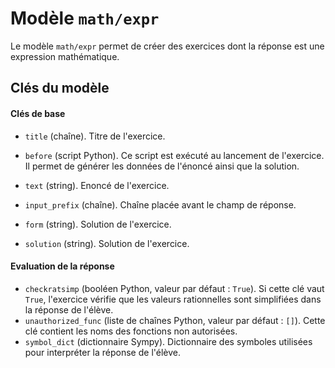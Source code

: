 # Modèle `math/expr`

Le modèle `math/expr` permet de créer des exercices dont la réponse est une expression mathématique.

## Clés du modèle

#### Clés de base
* `title` (chaîne). Titre de l'exercice.
* `before` (script Python). Ce script est exécuté au lancement de l'exercice. Il permet de générer les données de l'énoncé ainsi que la solution.
* `text` (string). Enoncé de l'exercice.

* `input_prefix` (chaîne). Chaîne placée avant le champ de réponse.
* `form` (string). Solution de l'exercice.
* `solution` (string). Solution de l'exercice.

#### Evaluation de la réponse
* `checkratsimp` (booléen Python, valeur par défaut : `True`). Si cette clé vaut `True`, l'exercice vérifie que les valeurs rationnelles sont simplifiées dans la réponse de l'élève.
* `unauthorized_func` (liste de chaînes Python, valeur par défaut : `[]`). Cette clé contient les noms des fonctions non autorisées.
* `symbol_dict` (dictionnaire Sympy). Dictionnaire des symboles utilisées pour interpréter la réponse de l'élève.
